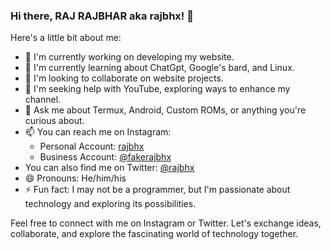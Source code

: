 ### Hi there, RAJ RAJBHAR aka rajbhx! 👋

<!--
**rajbhx/rajbhx** is a ✨ _special_ ✨ repository because its `README.md` (this file) appears on your GitHub profile.-->

Here's a little bit about me:

- 🔭 I'm currently working on developing my website.
- 🌱 I'm currently learning about ChatGpt, Google's bard, and Linux.
- 👯 I'm looking to collaborate on website projects.
- 🤔 I'm seeking help with YouTube, exploring ways to enhance my channel.
- 💬 Ask me about Termux, Android, Custom ROMs, or anything you're curious about.
- 📫 You can reach me on Instagram:
  - Personal Account: [rajbhx](https://www.instagram.com/rajbhx/)
  - Business Account: [@fakerajbhx](https://www.instagram.com/fakerajbhx/)
- You can also find me on Twitter: [@rajbhx](https://twitter.com/rajbhx?s=09)
- 😄 Pronouns: He/him/his
- ⚡ Fun fact: I may not be a programmer, but I'm passionate about technology and exploring its possibilities.

Feel free to connect with me on Instagram or Twitter. Let's exchange ideas, collaborate, and explore the fascinating world of technology together.